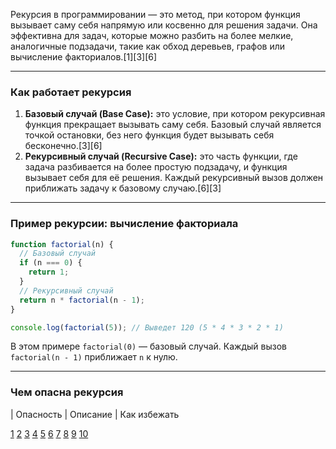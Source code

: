 Рекурсия в программировании — это метод, при котором функция вызывает саму себя напрямую или косвенно для решения задачи. Она эффективна для задач, которые можно разбить на более мелкие, аналогичные подзадачи, такие как обход деревьев, графов или вычисление факториалов.[1][3][6]

---

### Как работает рекурсия

1. **Базовый случай (Base Case):** это условие, при котором рекурсивная функция прекращает вызывать саму себя. Базовый случай является точкой остановки, без него функция будет вызывать себя бесконечно.[3][6]
2. **Рекурсивный случай (Recursive Case):** это часть функции, где задача разбивается на более простую подзадачу, и функция вызывает себя для её решения. Каждый рекурсивный вызов должен приближать задачу к базовому случаю.[6][3]

---

### Пример рекурсии: вычисление факториала

```js
function factorial(n) {
  // Базовый случай
  if (n === 0) {
    return 1;
  }
  // Рекурсивный случай
  return n * factorial(n - 1);
}

console.log(factorial(5)); // Выведет 120 (5 * 4 * 3 * 2 * 1)
```

В этом примере `factorial(0)` — базовый случай. Каждый вызов `factorial(n - 1)` приближает `n` к нулю.

---

### Чем опасна рекурсия

| Опасность | Описание | Как избежать

[1](https://practicum.yandex.ru/blog/rekursiya-v-programmirovanii/)
[2](https://blog.skillfactory.ru/glossary/rekursiya/)
[3](https://sky.pro/wiki/python/rekursiya-v-programmirovanii-primery-i-naznachenie/)
[4](https://gitverse.ru/blog/articles/development/128-chto-takoe-rekursiya-rekursivnyj-i-iterativnyj-process-v-programmirovanii)
[5](https://foxminded.ua/ru/rekursiya-v-programmirovanii/)
[6](https://synergy.ru/akademiya/programming/chto_takoe_rekursiya_v_programmirovanii_i_kak_ne_oshibitsya)
[7](https://habr.com/ru/articles/875770/)
[8](https://skillbox.ru/media/code/rekursiya-vokrug-nas/)
[9](https://doka.guide/js/recursion/)
[10](https://ru.wikipedia.org/wiki/%D0%A0%D0%B5%D0%BA%D1%83%D1%80%D1%81%D0%B8%D1%8F)
